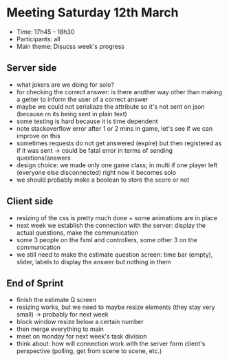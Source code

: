 # Meeting Saturday 12th March

- Time: 17h45 - 18h30
- Participants: all 
- Main theme: Disucss week's progress

## Server side

- what jokers are we doing for solo?
- for checking the correct answer: is there another way other than making a getter to inform the user of a correct answer
- maybe we could not serialiaze the attribute so it's not sent on json (because rn its being sent in plain text)
- some testing is hard because it is time dependent
- note stackoverflow error after 1 or 2 mins in game, let's see if we can improve on this 
- sometimes requests do not get answered (expire) but then registered as if it was sent -> could be fatal error in terms of sending questions/answers
- design choice: we made only one game class; in multi if one player left (everyone else disconnected) right now it becomes solo
- we should probably make a boolean to store the score or not

## Client side

- resizing of the css is pretty much done + some animations are in place
- next week we establish the connection with the server: display the actual questions, make the communication
- some 3 people on the fxml and controllers, some other 3 on the communication
- we still need to make the estimate question screen: time bar (empty), slider, labels to display the answer but nothing in them

## End of Sprint

- finish the estimate Q screen
- resizing works, but we need to maybe resize elements (they stay very small) -> probably for next week
- block window resize below a certain number
- then merge everything to main
- meet on monday for next week's task division
- think about: how will connection work with the server form client's perspective (polling, get from scene to scene, etc.)
